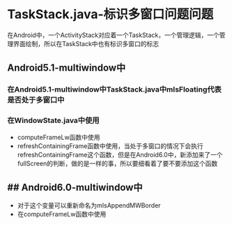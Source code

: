# TaskStack.java-标识多窗口问题问题
在Android中，一个ActivityStack对应着一个TaskStack，一个管理逻辑，一个管理界面绘制，所以在TaskStack中也有标识多窗口的标志

## Android5.1-multiwindow中

### 在Android5.1-multiwindow中TaskStack.java中mIsFloating代表是否处于多窗口中

### 在WindowState.java中使用
- computeFrameLw函数中使用
- refreshContainingFrame函数中使用，当处于多窗口的情况下会执行refreshContainingFrame这个函数，但是在Android6.0中，新添加来了一个fullScreen的判断，做的是一样的事，所以要细看着了要不要添加这个函数

## ## Android6.0-multiwindow中

- 对于这个变量可以重新命名为mIsAppendMWBorder
- 在computeFrameLw函数中使用
